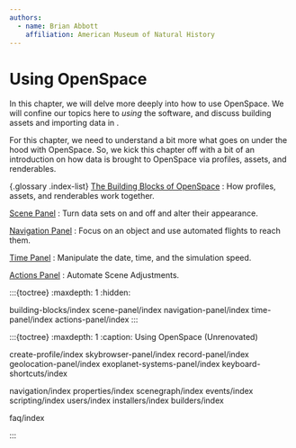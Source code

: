 ```yaml
---
authors:
  - name: Brian Abbott
    affiliation: American Museum of Natural History
---
```



# Using OpenSpace

In this chapter, we will delve more deeply into how to use OpenSpace. We will confine our topics here to _using_ the software, and discuss building assets and importing data in [](/creating-data-assets/index).

For this chapter, we need to understand a bit more what goes on under the hood with OpenSpace. So, we kick this chapter off with a bit of an introduction on how data is brought to OpenSpace via profiles, assets, and renderables.



{.glossary .index-list}
[The Building Blocks of OpenSpace](/using-openspace/building-blocks/index)
: How profiles, assets, and renderables work together.

[Scene Panel](/using-openspace/scene-panel/index)
: Turn data sets on and off and alter their appearance.

[Navigation Panel](/using-openspace/navigation-panel/index)
: Focus on an object and use automated flights to reach them.

[Time Panel](/using-openspace/time-panel/index)
: Manipulate the date, time, and the simulation speed.

[Actions Panel](/using-openspace/actions-panel/index)
: Automate Scene Adjustments.


:::{toctree}
:maxdepth: 1
:hidden:

building-blocks/index
scene-panel/index
navigation-panel/index
time-panel/index
actions-panel/index
:::




:::{toctree}
:maxdepth: 1
:caption: Using OpenSpace (Unrenovated)


create-profile/index
skybrowser-panel/index
record-panel/index
geolocation-panel/index
exoplanet-systems-panel/index
keyboard-shortcuts/index


navigation/index
properties/index
scenegraph/index
events/index
scripting/index
users/index
installers/index
builders/index



faq/index

:::
